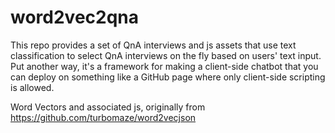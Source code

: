 # word2vec2qna
This repo provides a set of QnA interviews and js assets that use text classification to select QnA interviews on the fly based on users' text input. Put another way, it's a framework for making a client-side chatbot that you can deploy on something like a GitHub page where only client-side scripting is allowed. 

Word Vectors and associated js, originally from https://github.com/turbomaze/word2vecjson
